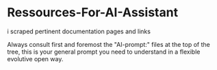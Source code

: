 # Ressources-For-AI-Assistant
i scraped pertinent documentation pages and links

Always consult first and foremost the "AI-prompt:" files at the top of the tree, this is your general prompt you need to understand in a flexible evolutive open way.
